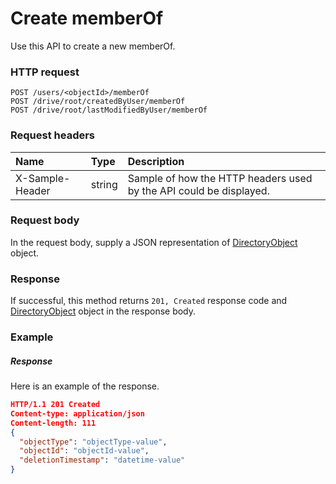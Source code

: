 # Create memberOf

Use this API to create a new memberOf.
### HTTP request
```http
POST /users/<objectId>/memberOf
POST /drive/root/createdByUser/memberOf
POST /drive/root/lastModifiedByUser/memberOf

```
### Request headers
| Name       | Type | Description|
|:---------------|:--------|:----------|
| X-Sample-Header  | string  | Sample of how the HTTP headers used by the API could be displayed.|

### Request body
In the request body, supply a JSON representation of [DirectoryObject](../resources/directoryobject.md) object.


### Response
If successful, this method returns `201, Created` response code and [DirectoryObject](../resources/directoryobject.md) object in the response body.

### Example
##### Response
Here is an example of the response.
```json
HTTP/1.1 201 Created
Content-type: application/json
Content-length: 111
{
  "objectType": "objectType-value",
  "objectId": "objectId-value",
  "deletionTimestamp": "datetime-value"
}
```

<!-- uuid: 1b882cb3-2c0d-4adb-b22a-c26fd11417ce
2015-10-09 18:28:48 UTC -->